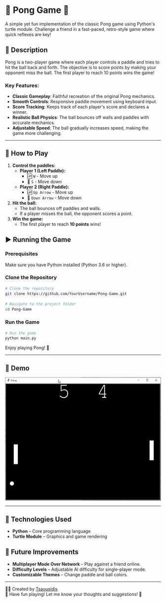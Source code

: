 # 🏓 Pong Game 🏓

A simple yet fun implementation of the classic Pong game using Python's turtle module. Challenge a friend in a fast-paced, retro-style game where quick reflexes are key!

## 📜 Description

Pong is a two-player game where each player controls a paddle and tries to hit the ball back and forth. The objective is to score points by making your opponent miss the ball. The first player to reach 10 points wins the game!

### Key Features:
- **Classic Gameplay**: Faithful recreation of the original Pong mechanics.
- **Smooth Controls**: Responsive paddle movement using keyboard input.
- **Score Tracking**: Keeps track of each player's score and declares a winner.
- **Realistic Ball Physics**: The ball bounces off walls and paddles with accurate mechanics.
- **Adjustable Speed**: The ball gradually increases speed, making the game more challenging.

---
## 🚀 How to Play
1. **Control the paddles:**
   - **Player 1 (Left Paddle):**
     - 🆙 `W` - Move up
     - 🔽 `S` - Move down
   - **Player 2 (Right Paddle):**
     - 🆙 `Up Arrow` - Move up
     - 🔽 `Down Arrow` - Move down
2. **Hit the ball:**
   - The ball bounces off paddles and walls.
   - If a player misses the ball, the opponent scores a point.
3. **Win the game:**
   - The first player to reach **10 points** wins!

## ▶️ Running the Game

### Prerequisites
Make sure you have Python installed (Python 3.6 or higher).

### Clone the Repository

```sh
# Clone the repository
git clone https://github.com/YourUsername/Pong-Game.git

# Navigate to the project folder
cd Pong-Game
```

### Run the Game

```sh
# Run the game
python main.py
```
Enjoy playing Pong! 🏓

---

## 🎥 Demo
![Pong Game](demo.gif)

---

## 🔧 Technologies Used
- **Python** – Core programming language
- **Turtle Module** – Graphics and game rendering

## 🚀 Future Improvements
- **Multiplayer Mode Over Network** – Play against a friend online.
- **Difficulty Levels** – Adjustable AI difficulty for single-player mode.
- **Customizable Themes** – Change paddle and ball colors.

---

👨‍💻 Created by [Tsaousidis](https://github.com/Tsaousidis)  
🎉 Have fun playing! Let me know your thoughts and suggestions! 🎉

